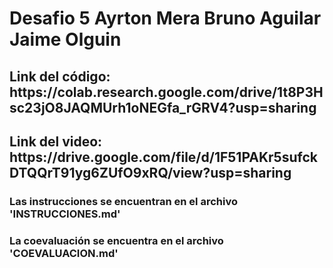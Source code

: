 <h1>
  Desafio 5
  <b>Ayrton Mera </b>
  <b>Bruno Aguilar</b>
  <b>Jaime Olguin </b>
</h1>

<h2>
  Link del código: https://colab.research.google.com/drive/1t8P3Hsc23jO8JAQMUrh1oNEGfa_rGRV4?usp=sharing
</h2>
<h2>
  Link del video: https://drive.google.com/file/d/1F51PAKr5sufckDTQQrT91yg6ZUfO9xRQ/view?usp=sharing
</h2>
<h3>
  Las instrucciones se encuentran en el archivo 'INSTRUCCIONES.md'
</h3>
<h3>
  La coevaluación se encuentra en el archivo 'COEVALUACION.md'
</h3>
